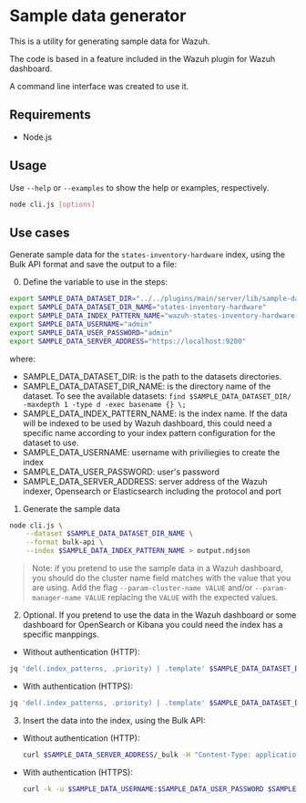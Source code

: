 # Sample data generator

This is a utility for generating sample data for Wazuh.

The code is based in a feature included in the Wazuh plugin for Wazuh dashboard.

A command line interface was created to use it.

## Requirements

- Node.js

## Usage

Use `--help` or `--examples` to show the help or examples, respectively.

```sh
node cli.js [options]
```

## Use cases

Generate sample data for the `states-inventory-hardware` index, using
the Bulk API format and save the output to a file:

0. Define the variable to use in the steps:

```sh
export SAMPLE_DATA_DATASET_DIR="../../plugins/main/server/lib/sample-data/dataset"
export SAMPLE_DATA_DATASET_DIR_NAME="states-inventory-hardware"
export SAMPLE_DATA_INDEX_PATTERN_NAME="wazuh-states-inventory-hardware-sample-data"
export SAMPLE_DATA_USERNAME="admin"
export SAMPLE_DATA_USER_PASSWORD="admin"
export SAMPLE_DATA_SERVER_ADDRESS="https://localhost:9200"
```

where:

- SAMPLE_DATA_DATASET_DIR: is the path to the datasets directories.
- SAMPLE_DATA_DATASET_DIR_NAME: is the directory name of the dataset. To see the available datasets: `find $SAMPLE_DATA_DATASET_DIR/ -maxdepth 1 -type d -exec basename {} \;`
- SAMPLE_DATA_INDEX_PATTERN_NAME: is the index name. If the data will be indexed to be used by Wazuh dashboard, this could need a specific name according to your index pattern configuration for the dataset to use.
- SAMPLE_DATA_USERNAME: username with priviliegies to create the index
- SAMPLE_DATA_USER_PASSWORD: user's password
- SAMPLE_DATA_SERVER_ADDRESS: server address of the Wazuh indexer, Opensearch or Elasticsearch including the protocol and port

1. Generate the sample data

```sh
node cli.js \
    --dataset $SAMPLE_DATA_DATASET_DIR_NAME \
    --format bulk-api \
    --index $SAMPLE_DATA_INDEX_PATTERN_NAME > output.ndjson
```

> Note: if you pretend to use the sample data in a Wazuh dashboard, you should do the cluster name field matches with the value that you are using. Add the flag `--param-cluster-name VALUE` and/or `--param-manager-name VALUE` replacing the `VALUE` with the expected values.

2. Optional. If you pretend to use the data in the Wazuh dashboard or some dashboard for OpenSearch or Kibana you could need the index has a specific manppings.

- Without authentication (HTTP):

```sh
jq 'del(.index_patterns, .priority) | .template' $SAMPLE_DATA_DATASET_DIR/$SAMPLE_DATA_DATASET_DIR_NAME/template.json | curl -X PUT -k "$SAMPLE_DATA_SERVER_ADDRESS/$SAMPLE_DATA_INDEX_PATTERN_NAME" -H "Content-Type: application/json" -d @-
```

- With authentication (HTTPS):

```sh
jq 'del(.index_patterns, .priority) | .template' $SAMPLE_DATA_DATASET_DIR/$SAMPLE_DATA_DATASET_DIR_NAME/template.json | curl -X PUT -k -u $SAMPLE_DATA_USERNAME:$SAMPLE_DATA_USER_PASSWORD "$SAMPLE_DATA_SERVER_ADDRESS/$SAMPLE_DATA_INDEX_PATTERN_NAME" -H "Content-Type: application/json" -d @-
```

3. Insert the data into the index, using the Bulk API:

- Without authentication (HTTP):

  ```sh
  curl $SAMPLE_DATA_SERVER_ADDRESS/_bulk -H "Content-Type: application/x-ndjson" --data-binary "@output.ndjson"
  ```

- With authentication (HTTPS):
  ```sh
  curl -k -u $SAMPLE_DATA_USERNAME:$SAMPLE_DATA_USER_PASSWORD $SAMPLE_DATA_SERVER_ADDRESS/_bulk -H "Content-Type: application/x-ndjson" --data-binary "@output.ndjson"
  ```
